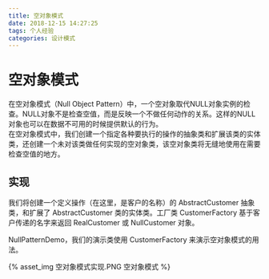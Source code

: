 ```yaml
---
title: 空对象模式
date: 2018-12-15 14:27:25
tags: 个人经验
categories: 设计模式
---
```


# 空对象模式

在空对象模式（Null Object Pattern）中，一个空对象取代NULL对象实例的检查。NULL对象不是检查空值，而是反映一个不做任何动作的关系。这样的NULL对象也可以在数据不可用的时候提供默认的行为。  
在空对象模式中，我们创建一个指定各种要执行的操作的抽象类和扩展该类的实体类，还创建一个未对该类做任何实现的空对象类，该空对象类将无缝地使用在需要检查空值的地方。

## 实现

我们将创建一个定义操作（在这里，是客户的名称）的 AbstractCustomer 抽象类，和扩展了 AbstractCustomer 类的实体类。工厂类 CustomerFactory 基于客户传递的名字来返回 RealCustomer 或 NullCustomer 对象。

NullPatternDemo，我们的演示类使用 CustomerFactory 来演示空对象模式的用法。

{% asset_img 空对象模式实现.PNG 空对象模式 %}
